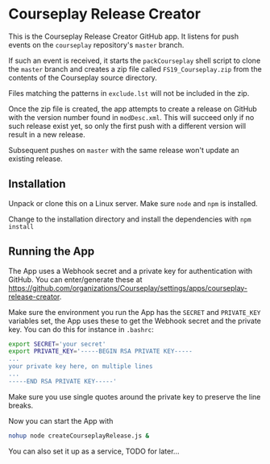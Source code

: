 # Courseplay Release Creator

This is the Courseplay Release Creator GitHub app. It listens for push
events on the `courseplay` repository's `master` branch. 

If such an event is received, it starts the `packCourseplay` shell 
script to clone the `master` branch and creates a zip file called 
`FS19_Courseplay.zip` from the contents of the Courseplay source 
directory.

Files matching the patterns in `exclude.lst` will not be included in
the zip.

Once the zip file is created, the app attempts to create a release 
on GitHub with the version number found in `modDesc.xml`. This will 
succeed only if no such release exist yet, so only the first push
with a different version will result in a new release. 

Subsequent pushes on `master` with the same release won't update an
existing release.

## Installation

Unpack or clone this on a Linux server. Make sure `node` and `npm` is 
installed. 

Change to the installation directory and install the dependencies with
`npm install`

## Running the App

The App uses a Webhook secret and a private key for authentication with
GitHub. You can enter/generate these at https://github.com/organizations/Courseplay/settings/apps/courseplay-release-creator.

Make sure the environment you run the App has the `SECRET` and `PRIVATE_KEY` 
variables set, the App uses these to get the Webhook secret and the 
private key. You can do this for instance in `.bashrc`:
```bash
export SECRET='your secret'
export PRIVATE_KEY='-----BEGIN RSA PRIVATE KEY-----
...
your private key here, on multiple lines
...
-----END RSA PRIVATE KEY-----'
```
Make sure you use single quotes around the private key to preserve the line breaks.

Now you can start the App with
```bash
nohup node createCourseplayRelease.js &
```

You can also set it up as a service, TODO for later...
